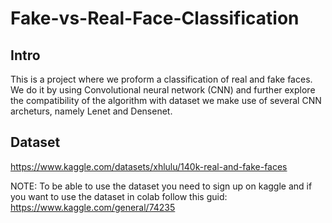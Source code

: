 # Fake-vs-Real-Face-Classification

## Intro
This is a project where we proform a classification of real and fake faces. We do it by using Convolutional neural network (CNN) and further explore the compatibility of the algorithm with dataset we make use of several CNN archeturs, namely Lenet and Densenet.

## Dataset 
https://www.kaggle.com/datasets/xhlulu/140k-real-and-fake-faces

NOTE: To be able to use the dataset you need to sign up on kaggle and if you want to use the dataset in colab follow this guid:
https://www.kaggle.com/general/74235 
